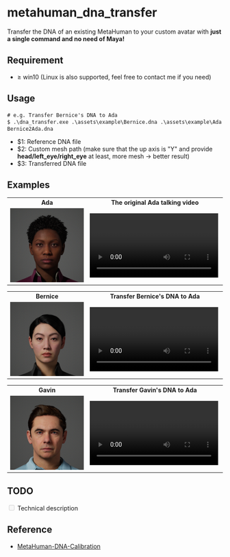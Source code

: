 # metahuman_dna_transfer
Transfer the DNA of an existing MetaHuman to your custom avatar with **just a single command and no need of Maya!**

## Requirement

- ≥ win10 (Linux is also supported, feel free to contact me if you need)

## Usage

```
# e.g. Transfer Bernice's DNA to Ada
$ .\dna_transfer.exe .\assets\example\Bernice.dna .\assets\example\Ada Bernice2Ada.dna
```
- $1: Reference DNA file
- $2: Custom mesh path (make sure that the up axis is "Y" and provide **head/left_eye/right_eye** at least, more mesh -> better result)
- $3: Transferred DNA file

## Examples

<table class="center">
  <tr style="font-weight: bolder;text-align:center;">
        <td width="37%">Ada</td>
        <td width="63%">The original Ada talking video</td>
  </tr>
  <tr>
    <td>
      <img src=assets/Ada.png>
    </td>
    <td >
     <video src="https://github.com/boboyiyi/metahuman_dna_transfer/assets/10248980/109c3cac-596d-4b0f-bc54-039cba3e7933" controls preload></video>
    </td>
  </tr>
</table>

<table class="center">
  <tr style="font-weight: bolder;text-align:center;">
        <td width="37%">Bernice</td>
        <td width="63%">Transfer Bernice's DNA to Ada</td>
  </tr>
  <tr>
    <td>
      <img src=assets/Bernice.png>
    </td>
    <td >
     <video src="https://github.com/boboyiyi/metahuman_dna_transfer/assets/10248980/ae2fbbb3-b427-4c01-8820-db332f10e3bb" controls preload></video>
    </td>
  </tr>
</table>

<table class="center">
  <tr style="font-weight: bolder;text-align:center;">
        <td width="37%">Gavin</td>
        <td width="63%">Transfer Gavin's DNA to Ada</td>
  </tr>
  <tr>
    <td>
      <img src=assets/Gavin.png>
    </td>
    <td >
     <video src="https://github.com/boboyiyi/metahuman_dna_transfer/assets/10248980/da6b5eee-5b25-4159-ad06-58109b9ea247" controls preload></video>
    </td>
  </tr>
</table>

## TODO

<input type="checkbox" disabled /> Technical description

## Reference
- [MetaHuman-DNA-Calibration](https://github.com/EpicGames/MetaHuman-DNA-Calibration)
